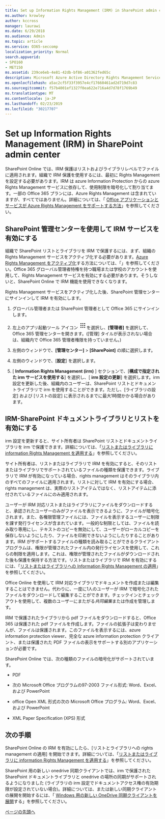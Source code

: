 ```yaml
---
title: Set up Information Rights Management (IRM) in SharePoint admin center
ms.author: krowley
author: kccross
manager: laurawi
ms.date: 6/29/2018
ms.audience: Admin
ms.topic: article
ms.service: O365-seccomp
localization_priority: Normal
search.appverid:
- SPO160
- MET150
ms.assetid: 239ce6eb-4e81-42db-bf86-a01362fed65c
description: Microsoft Azure Active Directory Rights Management Services (RMS) を使用して sharepoint Online IRM を使用して sharepoint リストとドキュメントライブラリを保護する方法について説明します。
ms.openlocfilehash: a5ac2cf5f33f3957e4cf17660461ad2d719d7c83
ms.sourcegitcommit: f57b4001ef1327f0ea622e716a4d7d78f1769b49
ms.translationtype: MT
ms.contentlocale: ja-JP
ms.lasthandoff: 02/23/2019
ms.locfileid: "30217707"
---
```

# <a name="set-up-information-rights-management-irm-in-sharepoint-admin-center"></a>Set up Information Rights Management (IRM) in SharePoint admin center

SharePoint Online では、IRM 保護はリストおよびライブラリレベルでファイルに適用されます。組織で IRM 保護を使用するには、最初に Rights Management を設定する必要があります。IRM は azure Information Protection からの azure Rights Management サービスに依存して、使用制限を暗号化して割り当てます。一部の Office 365 プランには、Azure Rights Management は含まれていますが、すべてではありません。詳細については、「 [Office アプリケーションとサービスが Azure Rights Management をサポートする方法](https://docs.microsoft.com/azure/information-protection/understand-explore/office-apps-services-support)」を参照してください。
  
## <a name="turn-on-irm-service-using-sharepoint-admin-center"></a>SharePoint 管理センターを使用して IRM サービスを有効にする

組織で SharePoint リストとライブラリを IRM で保護するには、まず、組織の Rights Management サービスをアクティブ化する必要があります。[Azure Rights Management をアクティブ化](https://docs.microsoft.com/information-protection/deploy-use/activate-service)する方法については、「」を参照してください。Office 365 グローバル管理者特権を持つ職場または学校のアカウントを使用して、Rights Management サービスを有効にする必要があります。そうしないと、SharePoint Online で IRM 機能を使用できなくなります。
  
Rights Management サービスをアクティブ化した後、SharePoint 管理センターにサインインして IRM を有効にします。
  
1. グローバル管理者または SharePoint 管理者として Office 365 にサインインします。
    
2. 左上のアプリ起動ツール アイコン ![Office 365 のアプリ起動ツール アイコン](media/e5aee650-c566-4100-aaad-4cc2355d909f.png)を選択し、**[管理者]** を選択して、Office 365 管理センターを開きます。([管理] タイルが表示されない場合は、組織内で Office 365 管理者権限を持っていません。) 
    
3. 左側のウィンドウで、**[管理センター]** \> **[SharePoint]** の順に選択します。
    
4. 左側のウィンドウで、[**設定**] を選択します。
    
5. [ **Information Rights Management (irm)** ] セクションで、[**構成で指定された irm サービスを使用する**] を選択し、[ **irm 設定の更新**] を選択します。irm 設定を更新した後、組織内のユーザーは、SharePoint リストとドキュメントライブラリで irm を使用することができます。ただし、[ライブラリの設定] および [リストの設定] に表示されるまでに最大1時間かかる場合があります。
    
## <a name="irm-enable-sharepoint-document-libraries-and-lists"></a>IRM-SharePoint ドキュメントライブラリとリストを有効にする
<a name="__toc220831191"> </a>

irm 設定を更新すると、サイト所有者は SharePoint リストとドキュメントライブラリを irm で保護できます。詳細については、「[リストまたはライブラリに information Rights Management を適用する](apply-irm-to-a-list-or-library.md)」を参照してください。
  
サイト所有者は、リストまたはライブラリで IRM を有効にすると、そのリストまたはライブラリでサポートされているファイルの種類を保護できます。ライブラリで IRM が有効になっている場合、rights management はそのライブラリ内のすべてのファイルに適用されます。リストに対して IRM を有効にする場合、rights management は、実際のリストアイテムではなく、リストアイテムに添付されているファイルにのみ適用されます。
  
ユーザーが IRM 対応リストまたはライブラリにファイルをダウンロードすると、承認されたユーザーのみがファイルを表示できるように、ファイルが暗号化されます。また、各権限管理ファイルには、ファイルを表示するユーザーに制限を課す発行ライセンスが含まれています。一般的な制限としては、ファイルを読み取り専用にし、テキストのコピーを無効にして、ユーザーがローカルコピーを保存しないようにしたり、ファイルを印刷できないようにしたりすることがあります。IRM がサポートするファイルの種類を読み取ることができるクライアントプログラムは、権限が管理されたファイル内の発行ライセンスを使用して、これらの制限を適用します。これは、権限が管理されたファイルがダウンロードされた後も保護を保持する方法です。リストまたはライブラリで IRM を有効にするには、「[リストまたはライブラリへの Information Rights Management の適用](apply-irm-to-a-list-or-library.md)」を参照してください。
  
Office Online を使用して IRM 対応ライブラリでドキュメントを作成または編集することはできません。代わりに、一度に1人のユーザーが IRM で暗号化されたファイルをダウンロードして編集することができます。チェックインとチェックアウトを使用して、複数のユーザーにまたがる*共同編集*または作成を管理します。 
  
IRM で保護されたライブラリから pdf ファイルをダウンロードすると、Office 365 は保護された pdf ファイルを作成します。ファイルの拡張子は変わりませんが、ファイルは保護されます。このファイルを表示するには、azure information protection viewer、完全な azure information protection クライアント、または保護された PDF ファイルの表示をサポートする別のアプリケーションが必要です。 
  
SharePoint Online では、次の種類のファイルの暗号化がサポートされています。
  
- PDF
    
- 次の Microsoft Office プログラムの97-2003 ファイル形式: Word、Excel、および PowerPoint
    
- office Open XML 形式の次の Microsoft Office プログラム: Word、Excel、および PowerPoint
    
- XML Paper Specification (XPS) 形式
    
## <a name="next-steps"></a>次の手順
<a name="__toc220831191"> </a>

SharePoint Online の IRM を有効にしたら、[リストとライブラリへの rights management の適用] を開始できます。詳細については、「[リストまたはライブラリに information Rights Management を適用する](apply-irm-to-a-list-or-library.md)」を参照してください。
  
SharePoint 用の新しい onedrive 同期クライアントでは、irm で保護された SharePoint ドキュメントライブラリと onedrive の場所の同期がサポートされるようになりました (ライブラリの irm 設定でドキュメントアクセス権の有効期限が設定されていない場合)。詳細については、または新しい同期クライアントの展開を開始するには、「 [Windows 用の新しい OneDrive 同期クライアントを展開](https://support.office.com/article/3f3a511c-30c6-404a-98bf-76f95c519668)する」を参照してください。
  
[ページの先頭へ](set-up-irm-in-sp-admin-center.md#__top)
  


